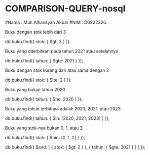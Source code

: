 # COMPARISON-QUERY-nosql
#Nama : Muh Alfiansyah Akbar 
#NIM : D0222326

Buku dengan stok lebih dari 3

db.buku.find({ stok: { $gt: 3 } });

Buku yang diterbitkan pada tahun 2021 atau setelahnya

db.buku.find({ tahun: { $gte: 2021 } });

Buku dengan stok kurang dari atau sama dengan 2

db.buku.find({ stok: { $lte: 2 } });

Buku yang bukan tahun 2020

db.buku.find({ tahun: { $ne: 2020 } });

Buku yang tahun terbitnya adalah 2020, 2021, atau 2023

db.buku.find({ tahun: { $in: [2020, 2021, 2023] } });

Buku yang stok-nya bukan 0, 1, atau 2

db.buku.find({ stok: { $nin: [0, 1, 2] } });

db.buku.find({
  $and: [
    { stok: { $gt: 2 } },
    { tahun: { $gte: 2021 } }
  ]
});
